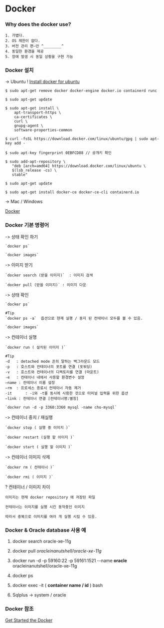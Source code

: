 # Docker
### Why does the docker use?
	
	1. 가볍다.
	2. OS 제한이 없다.
	3. 버전 관리 편—안 ^________^
	4. 동일한 환경을 제공
	5. 장애 발생 시 동일 상황을 구현 가능

### Docker 설치

-> Ubuntu ! [Install docker for ubuntu](https://docs.docker.com/install/linux/docker-ce/ubuntu/)

```console
$ sudo apt-get remove docker docker-engine docker.io containerd runc

$ sudo apt-get update

$ sudo apt-get install \
    apt-transport-https \
    ca-certificates \
    curl \
    gnupg-agent \
    software-properties-common
    
$ curl -fsSL https://download.docker.com/linux/ubuntu/gpg | sudo apt-key add -

$ sudo apt-key fingerprint 0EBFCD88 // 공개키 확인

$ sudo add-apt-repository \
   "deb [arch=amd64] https://download.docker.com/linux/ubuntu \
   $(lsb_release -cs) \
   stable"
   
$ sudo apt-get update

$ sudo apt-get install docker-ce docker-ce-cli containerd.io
```

-> Mac / Windows

[Docker](https://docs.docker.com)

### Docker 기본 명령어

-> 상태 확인 하기

	`docker ps`

	`docker images`


-> 이미지 받기

	`docker search (받을 이미지)`  : 이미지 검색

	`docker pull (받을 이미지)` : 이미지 다운

->  상태 확인

	`docker ps`

	#Tip 
	`docker ps -a`  옵션으로 현재 실행 / 중지 된 컨테이너 모두를 볼 수 있음.
 
	`docker images`

->  컨테이너 실행

	`docker run ( 설치된 이미지 )`

	#Tip
	-d 	 : detached mode 흔히 말하는 백그라운드 모드
	-p 	 : 호스트와 컨테이너의 포트를 연결 (포워딩)
	-v 	 : 호스트와 컨테이너의 디렉토리를 연결 (마운트)
	-e 	 : 컨테이너 내에서 사용할 환경변수 설정
	–name : 컨테이너 이름 설정
	–rm  : 프로세스 종료시 컨테이너 자동 제거
	-it 	 : -i와 -t를 동시에 사용한 것으로 터미널 입력을 위한 옵션
	–link : 컨테이너 연결 [컨테이너명:별칭]

	`docker run -d -p 3360:3360 mysql -name cho-mysql`

-> 컨테이너 중지 / 재실행

	`docker stop ( 실행 중 이미지 )`

	`docker restart (실행 할 이미지 )`

	`docker start ( 실행 할 이미지 )`

-> 컨테이너 이미지 삭제

	`docker rm ( 컨테이너 )` 

	`docker rmi ( 이미지 )`

? 컨테이너 / 이미지 차이

	이미지는 현재 docker repository 에 저장된 파일

	컨테이너는 이미지를 실행 시킨 동작중인 이미지

	따라서 중복으로 이미지를 여러 개 실행 시킬 수 있음.

### Docker & Oracle database 사용 예

1. docker search oracle-xe-11g

2. docker pull *oracleinanutshell/oracle-xe-11g*

3. docker run -d -p 59160:22 -p 59161:1521 --name **oracle** oracleinanutshell/oracle-xe-11g

4. docker ps

5. docker exec -it ( **container name / id** ) bash

6. Sqlplus -> system / oracle


### Docker 참조
[Get Started the Docker](https://docs.docker.com/get-started/)



